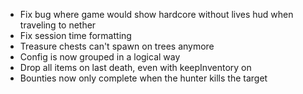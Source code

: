- Fix bug where game would show hardcore without lives hud when traveling to nether
- Fix session time formatting
- Treasure chests can't spawn on trees anymore
- Config is now grouped in a logical way
- Drop all items on last death, even with keepInventory on
- Bounties now only complete when the hunter kills the target